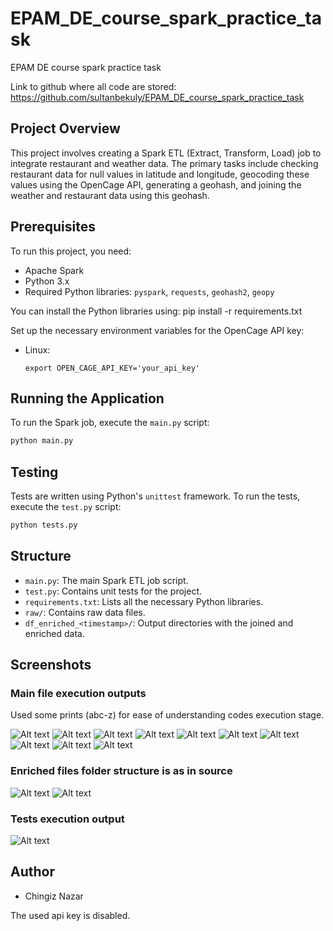 # EPAM_DE_course_spark_practice_task
EPAM DE course spark practice task

Link to github where all code are stored:
https://github.com/sultanbekuly/EPAM_DE_course_spark_practice_task

## Project Overview
This project involves creating a Spark ETL (Extract, Transform, Load) job to integrate restaurant and weather data. The primary tasks include checking restaurant data for null values in latitude and longitude, geocoding these values using the OpenCage API, generating a geohash, and joining the weather and restaurant data using this geohash.

## Prerequisites
To run this project, you need:
- Apache Spark
- Python 3.x
- Required Python libraries: `pyspark`, `requests`, `geohash2`, `geopy`

You can install the Python libraries using:
pip install -r requirements.txt

Set up the necessary environment variables for the OpenCage API key:
- Linux:
  ```
  export OPEN_CAGE_API_KEY='your_api_key'
  ```

## Running the Application
To run the Spark job, execute the `main.py` script:
```bash
python main.py
```

## Testing
Tests are written using Python's `unittest` framework. To run the tests, execute the `test.py` script:
```bash
python tests.py
```

## Structure
- `main.py`: The main Spark ETL job script.
- `test.py`: Contains unit tests for the project.
- `requirements.txt`: Lists all the necessary Python libraries.
- `raw/`: Contains raw data files.
- `df_enriched_<timestamp>/`: Output directories with the joined and enriched data.

## Screenshots
### Main file execution outputs
Used some prints (abc-z) for ease of understanding codes execution stage.

![Alt text](images/image.png)
![Alt text](images/image-1.png)
![Alt text](images/image-2.png)
![Alt text](images/image-3.png)
![Alt text](images/image-4.png)
![Alt text](images/image-5.png)
![Alt text](images/image-6.png)
![Alt text](images/image-7.png)
![Alt text](images/image-8.png)
![Alt text](images/image-9.png)

### Enriched files folder structure is as in source
![Alt text](images/image-10.png)
![Alt text](images/image-11.png)

### Tests execution output
![Alt text](images/image-12.png)

## Author
- Chingiz Nazar


The used api key is disabled.